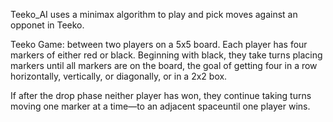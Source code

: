 Teeko_AI uses a minimax algorithm to play and pick moves against an opponet in Teeko. 

Teeko Game: between two players on a 5x5 board. Each player has four markers of either red or black. 
Beginning with black, they take turns placing markers  until all markers are on the board, the goal of getting four in a row horizontally,
vertically, or diagonally, or in a 2x2 box.

If after the drop phase neither player has won, they continue taking turns moving one marker at a time—to an 
adjacent spaceuntil one player wins.

